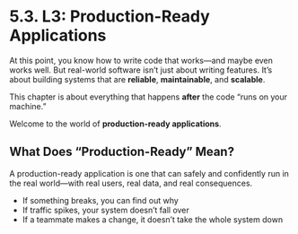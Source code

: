 # 5.3. L3: Production-Ready Applications

At this point, you know how to write code that works—and maybe even works well. But real-world software isn’t just about writing features. It’s about building systems that are **reliable**, **maintainable**, and **scalable**.

This chapter is about everything that happens **after** the code “runs on your machine.”

Welcome to the world of **production-ready applications**.

## What Does “Production-Ready” Mean?

A production-ready application is one that can safely and confidently run in the real world—with real users, real data, and real consequences.

- If something breaks, you can find out why
- If traffic spikes, your system doesn’t fall over
- If a teammate makes a change, it doesn’t take the whole system down
